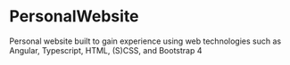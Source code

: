 # PersonalWebsite
Personal website built to gain experience using web technologies such as Angular, Typescript, HTML, (S)CSS, and Bootstrap 4

